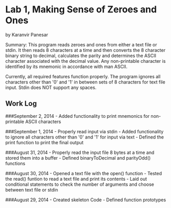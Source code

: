 Lab 1, Making Sense of Zeroes and Ones
======================================
by Karanvir Panesar

Summary: This program reads zeroes and ones from either a text file or stdin. It then reads 8
		 characters at a time and then converts the 8 character binary string to decimal, calculates
		 the parity and determines the ASCII character associated with the decimal value. Any 
		 non-printable character is identified by its mnemonic in accordance with man ASCII. 

Currently, all required features function properly. The program ignores all characters 
other than '0' and '1' in between sets of 8 characters for text file input. Stdin does 
NOT support any spaces. 


Work Log 
---------

###September 2, 2014
	- Added functionality to print mnemonics for non-printable ASCII characters

###September 1, 2014
	- Properly read input via stdin
	- Added functionality to ignore all characters other than '0' and '1' for input via text
	- Defined the print function to print the final output

###August 31, 2014
	- Properly read the input file 8 bytes at a time and stored them into a buffer
	- Defined binaryToDecimal and parityOdd() functions

###August 30, 2014
	- Opened a text file with the open() function
	- Tested the read() funtion to read a text file and print its contents
	- Laid out conditional statements to check the number of arguments and choose between text file or stdin

###August 29, 2014
	- Created skeleton Code
	- Defined function prototypes
